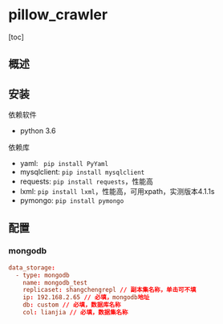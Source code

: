 # pillow_crawler

[toc]

## 概述


## 安装

依赖软件
* python 3.6

依赖库
* yaml: ``` pip install PyYaml```
* mysqlclient: ```pip install mysqlclient```
* requests: ```pip install requests```，性能高
* lxml: ```pip install lxml```，性能高，可用xpath，实测版本4.1.1s
* pymongo: ```pip install pymongo``` 

## 配置
### mongodb
```conf
data_storage:
  - type: mongodb
    name: mongodb_test
    replicaset: shangchengrepl // 副本集名称，单击可不填
    ip: 192.168.2.65 // 必填，mongodb地址
    db: custom // 必填，数据库名称
    col: lianjia // 必填，数据集名称
```